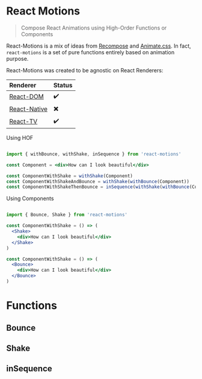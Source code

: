 # React Motions

> Compose React Animations using High-Order Functions or Components

React-Motions is a mix of ideas from [Recompose](https://github.com/acdlite/recompose) and [Animate.css](https://github.com/daneden/animate.css). In fact, `react-motions` is a set of pure functions entirely based on animation purpose.

React-Motions was created to be agnostic on React Renderers:

| Renderer | Status |
| :--- | :--- |
| [React-DOM](github.com/facebook/react) | ✔️ |
| [React-Native](https://github.com/facebook/react-native) | ✖️ |
| [React-TV](https://github.com/raphamorim/react-tv) | ✔️ |

Using HOF

```jsx

import { withBounce, withShake, inSequence } from 'react-motions'

const Component = <div>How can I look beautiful</div>

const ComponentWithShake = withShake(Component)
const ComponentWithShakeAndBounce = withShake(withBounce(Component))
const ComponentWithShakeThenBounce = inSequence(withShake(withBounce(Component)))

```

Using Components

```jsx

import { Bounce, Shake } from 'react-motions'

const ComponentWithShake = () => (
  <Shake>
    <div>How can I look beautiful</div>
  </Shake>
)

const ComponentWithShake = () => (
  <Bounce>
    <div>How can I look beautiful</div>
  </Bounce>
)

```

# Functions

## Bounce

## Shake

## inSequence
